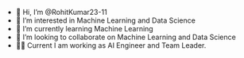 - 👋 Hi, I’m @RohitKumar23-11
- 👀 I’m interested in Machine Learning and Data Science
- 🌱 I’m currently learning Machine Learning
- 💞️ I’m looking to collaborate on Machine Learning and Data Science
- 👨‍🦰 Current I am working as AI Engineer and Team Leader. 


<!---
RohitKumar23-11/RohitKumar23-11 is a ✨ special ✨ repository because its `README.md` (this file) appears on your GitHub profile.
You can click the Preview link to take a look at your changes.
--->
